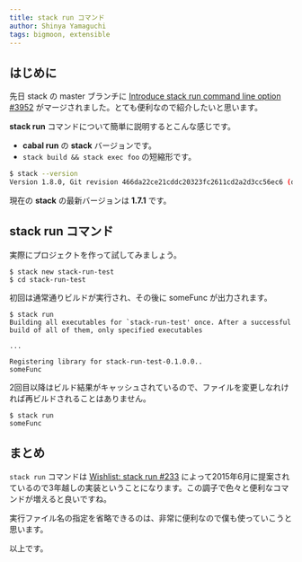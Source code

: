 ```yaml
---
title: stack run コマンド
author: Shinya Yamaguchi
tags: bigmoon, extensible
---
```


## はじめに

先日 stack の master ブランチに [Introduce stack run command line option #3952](https://github.com/commercialhaskell/stack/pull/3952) がマージされました。とても便利なので紹介したいと思います。

**stack run** コマンドについて簡単に説明するとこんな感じです。

- **cabal run** の **stack** バージョンです。
- `stack build && stack exec foo` の短縮形です。

```sh
$ stack --version
Version 1.8.0, Git revision 466da22ce21cddc20323fc2611cd2a2d3cc56ec6 (dirty) (5998 commits) x86_64 hpack-0.28.2
```

現在の **stack** の最新バージョンは **1.7.1** です。

<!--more-->

## stack run コマンド

実際にプロジェクトを作って試してみましょう。

```shell
$ stack new stack-run-test
$ cd stack-run-test
```

初回は通常通りビルドが実行され、その後に someFunc が出力されます。

```shell
$ stack run
Building all executables for `stack-run-test' once. After a successful build of all of them, only specified executables

...

Registering library for stack-run-test-0.1.0.0..
someFunc
```

2回目以降はビルド結果がキャッシュされているので、ファイルを変更しなれければ再ビルドされることはありません。

```shell
$ stack run
someFunc
```

## まとめ

`stack run` コマンドは [Wishlist: stack run #233](https://github.com/commercialhaskell/stack/issues/233) によって2015年6月に提案されているので3年越しの実装ということになります。この調子で色々と便利なコマンドが増えると良いですね。

実行ファイル名の指定を省略できるのは、非常に便利なので僕も使っていこうと思います。

以上です。